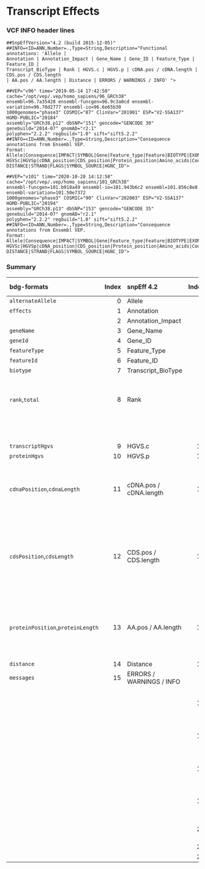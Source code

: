 # Transcript Effects

### VCF INFO header lines

```
##SnpEffVersion="4.2 (build 2015-12-05)"
##INFO=<ID=ANN,Number=.,Type=String,Description="Functional annotations: 'Allele |
Annotation | Annotation_Impact | Gene_Name | Gene_ID | Feature_Type | Feature_ID |
Transcript_BioType | Rank | HGVS.c | HGVS.p | cDNA.pos / cDNA.length | CDS.pos / CDS.length
| AA.pos / AA.length | Distance | ERRORS / WARNINGS / INFO' ">
```

```
##VEP="v96" time="2019-05-14 17:42:50" cache="/opt/vep/.vep/homo_sapiens/96_GRCh38"
ensembl=96.7a35428 ensembl-funcgen=96.9c3a0cd ensembl-variation=96.70d2777 ensembl-io=96.6e65b30
1000genomes="phase3" COSMIC="87" ClinVar="201901" ESP="V2-SSA137" HGMD-PUBLIC="20184"
assembly="GRCh38.p12" dbSNP="151" gencode="GENCODE 30" genebuild="2014-07" gnomAD="r2.1"
polyphen="2.2.2" regbuild="1.0" sift="sift5.2.2"
##INFO=<ID=ANN,Number=.,Type=String,Description="Consequence annotations from Ensembl VEP.
Format: Allele|Consequence|IMPACT|SYMBOL|Gene|Feature_type|Feature|BIOTYPE|EXON|INTRON|
HGVSc|HGVSp|cDNA_position|CDS_position|Protein_position|Amino_acids|Codons|Existing_variation|
DISTANCE|STRAND|FLAGS|SYMBOL_SOURCE|HGNC_ID">
```

```
##VEP="v101" time="2020-10-28 14:12:58" cache="/opt/vep/.vep/homo_sapiens/101_GRCh38"
ensembl-funcgen=101.b918a49 ensembl-io=101.943b6c2 ensembl=101.856c8e8 ensembl-variation=101.50e7372
1000genomes="phase3" COSMIC="90" ClinVar="202003" ESP="V2-SSA137" HGMD-PUBLIC="20194"
assembly="GRCh38.p13" dbSNP="153" gencode="GENCODE 35" genebuild="2014-07" gnomAD="r2.1"
polyphen="2.2.2" regbuild="1.0" sift="sift5.2.2"
##INFO=<ID=ANN,Number=.,Type=String,Description="Consequence annotations from Ensembl VEP.
Format: Allele|Consequence|IMPACT|SYMBOL|Gene|Feature_type|Feature|BIOTYPE|EXON|INTRON|
HGVSc|HGVSp|cDNA_position|CDS_position|Protein_position|Amino_acids|Codons|Existing_variation|
DISTANCE|STRAND|FLAGS|SYMBOL_SOURCE|HGNC_ID">
```

### Summary

| bdg-formats                       | Index | snpEff 4.2               | Index | Ensembl VEP v96,v101  | Notes                                                                                                                 |
| :-------------------------------- | ----: | :----------------------- | ----: | :-------------------- | :-------------------------------------------------------------------------------------------------------------------- |
| `alternateAllele`                 | 0     | Allele                   | 0     | Allele                |                                                                                                                       |
| `effects`                         | 1     | Annotation               | 1     | Consequence           |                                                                                                                       |
|                                   | 2     | Annotation_Impact        | 2     | IMPACT                | New field `impact`                                                                                                    |
| `geneName`                        | 3     | Gene_Name                | 3     | SYMBOL                |                                                                                                                       |
| `geneId`                          | 4     | Gene_ID                  | 4     | Gene                  |                                                                                                                       |
| `featureType`                     | 5     | Feature_Type             | 5     | Feature_type          |                                                                                                                       |
| `featureId`                       | 6     | Feature_ID               | 6     | Feature               |                                                                                                                       |
| `biotype`                         | 7     | Transcript_BioType       | 7     | BIOTYPE               |                                                                                                                       |
| `rank`,`total`                    | 8     | Rank                     | 8     | EXON                  | Rank / total : Exon or Intron rank / total number of exons or introns; map to `rank`,`total`                          |
|                                   |       |                          | 9     | INTRON                | Map to `rank`,`total`                                                                                                 |
| `transcriptHgvs`                  | 9     | HGVS.c                   | 10    | HGVSc                 |                                                                                                                       |
| `proteinHgvs`                     | 10    | HGVS.p                   | 11    | HGVSp                 |                                                                                                                       |
| `cdnaPosition`,`cdnaLength`       | 11    | cDNA.pos / cDNA.length   | 12    | cDNA_position         | cDNA_position ​/ (cDNA_len optional)_ : Position in cDNA and trancript's cDNA length (one based).                      |
| `cdsPosition`,`cdsLength`         | 12    | CDS.pos / CDS.length     | 13    | CDS_position          | CDS_position ​/ (CDS_len optional)​: Position and number of coding bases (one based includes START and STOP codons).    |
| `proteinPosition`,`proteinLength` | 13    | AA.pos / AA.length       | 14    | Protein_position      | Protein_position ​/ (Protein_len optional)​: Position and number of AA (one based, including START, but not STOP).      |
| `distance`                        | 14    | Distance                 | 18    | Distance              |                                                                                                                       |
| `messages`                        | 15    | ERRORS / WARNINGS / INFO |       |                       |                                                                                                                       |
|                                   |       |                          | 15    | Amino_acids           | Amino_acids : Reference and variant amino acids                                                                       |
|                                   |       |                          | 16    | Codons                | Codons : Reference and variant codon sequence                                                                         |
|                                   |       |                          | 17    | Existing_variation    | Existing_variation : Identifier(s) of co-located known variants                                                       |
|                                   |       |                          | 19    | STRAND                | STRAND : Strand of the feature (1/-1); new field `featureStrand`                                                      |
|                                   |       |                          | 20    | FLAGS                 | FLAGS: Transcript quality flags                                                                                       |
|                                   |       |                          | 21    | SYMBOL_SOURCE         |                                                                                                                       |
|                                   |       |                          | 22    | HGNC_ID               |                                                                                                                       |
